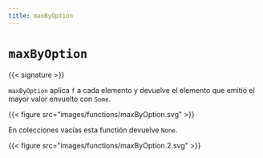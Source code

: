 ```yaml
---
title: maxByOption
---
```


# `maxByOption`

{{< signature >}}

`maxByOption` aplica `f` a cada elemento y devuelve el elemento que emitió el mayor valor envuelto con `Some`.

{{< figure src="images/functions/maxByOption.svg" >}}

En colecciones vacías esta functión devuelve `None`.

{{< figure src="images/functions/maxByOption.2.svg" >}}
